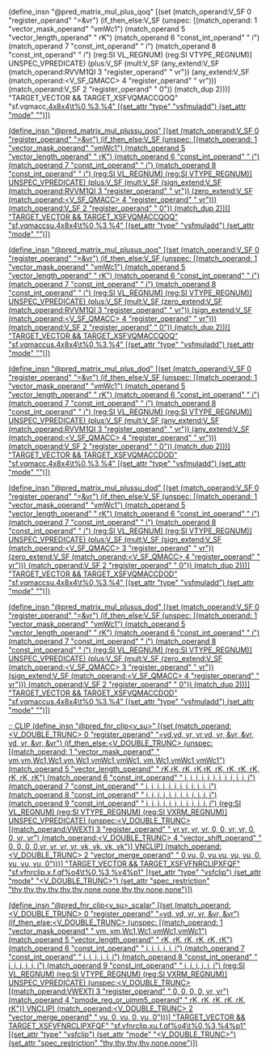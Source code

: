(define_insn "@pred_matrix_mul_plus<su><mode>_qoq"
  [(set (match_operand:V_SF 0 "register_operand"                    "=&vr")
	(if_then_else:V_SF
	  (unspec:<VM>
	    [(match_operand:<VM> 1 "vector_mask_operand"             "vmWc1")
	     (match_operand 5 "vector_length_operand"                "   rK")
	     (match_operand 6 "const_int_operand"                    "    i")
	     (match_operand 7 "const_int_operand"                    "    i")
	     (match_operand 8 "const_int_operand"                    "    i")
	     (reg:SI VL_REGNUM)
	     (reg:SI VTYPE_REGNUM)] UNSPEC_VPREDICATE)
	  (plus:V_SF
	    (mult:V_SF
	      (any_extend:V_SF
	        (match_operand:RVVM1QI 3 "register_operand" "   vr"))
	      (any_extend:V_SF
	        (match_operand:<V_SF_QMACC> 4 "register_operand" "   vr")))
	    (match_operand:V_SF 2 "register_operand"               "    0"))
	  (match_dup 2)))]
  "TARGET_VECTOR && TARGET_XSFVQMACCQOQ"
  "sf.vqmacc<u>.4x8x4\t%0,%3,%4"
  [(set_attr "type" "vsfmuladd")
   (set_attr "mode" "<MODE>")])

(define_insn "@pred_matrix_mul_plussu<mode>_qoq"
  [(set (match_operand:V_SF 0 "register_operand"                    "=&vr")
	(if_then_else:V_SF
	  (unspec:<VM>
	    [(match_operand:<VM> 1 "vector_mask_operand"             "vmWc1")
	     (match_operand 5 "vector_length_operand"                "   rK")
	     (match_operand 6 "const_int_operand"                    "    i")
	     (match_operand 7 "const_int_operand"                    "    i")
	     (match_operand 8 "const_int_operand"                    "    i")
	     (reg:SI VL_REGNUM)
	     (reg:SI VTYPE_REGNUM)] UNSPEC_VPREDICATE)
	  (plus:V_SF
	    (mult:V_SF
	      (sign_extend:V_SF
	        (match_operand:RVVM1QI 3 "register_operand" "   vr"))
	      (zero_extend:V_SF
	        (match_operand:<V_SF_QMACC> 4 "register_operand" "   vr")))
	    (match_operand:V_SF 2 "register_operand"               "    0"))
	  (match_dup 2)))]
  "TARGET_VECTOR && TARGET_XSFVQMACCQOQ"
  "sf.vqmaccsu.4x8x4\t%0,%3,%4"
  [(set_attr "type" "vsfmuladd")
   (set_attr "mode" "<MODE>")])

(define_insn "@pred_matrix_mul_plusus<mode>_qoq"
  [(set (match_operand:V_SF 0 "register_operand"                    "=&vr")
	(if_then_else:V_SF
	  (unspec:<VM>
	    [(match_operand:<VM> 1 "vector_mask_operand"             "vmWc1")
	     (match_operand 5 "vector_length_operand"                "   rK")
	     (match_operand 6 "const_int_operand"                    "    i")
	     (match_operand 7 "const_int_operand"                    "    i")
	     (match_operand 8 "const_int_operand"                    "    i")
	     (reg:SI VL_REGNUM)
	     (reg:SI VTYPE_REGNUM)] UNSPEC_VPREDICATE)
	  (plus:V_SF
	    (mult:V_SF
	      (zero_extend:V_SF
	        (match_operand:RVVM1QI 3 "register_operand" "   vr"))
	      (sign_extend:V_SF
	        (match_operand:<V_SF_QMACC> 4 "register_operand" "   vr")))
	    (match_operand:V_SF 2 "register_operand"               "    0"))
	  (match_dup 2)))]
  "TARGET_VECTOR && TARGET_XSFVQMACCQOQ"
  "sf.vqmaccus.4x8x4\t%0,%3,%4"
  [(set_attr "type" "vsfmuladd")
   (set_attr "mode" "<MODE>")])

(define_insn "@pred_matrix_mul_plus<su><mode>_dod"
  [(set (match_operand:V_SF 0 "register_operand"                    "=&vr")
	(if_then_else:V_SF
	  (unspec:<VM>
	    [(match_operand:<VM> 1 "vector_mask_operand"             "vmWc1")
	     (match_operand 5 "vector_length_operand"                "   rK")
	     (match_operand 6 "const_int_operand"                    "    i")
	     (match_operand 7 "const_int_operand"                    "    i")
	     (match_operand 8 "const_int_operand"                    "    i")
	     (reg:SI VL_REGNUM)
	     (reg:SI VTYPE_REGNUM)] UNSPEC_VPREDICATE)
	  (plus:V_SF
	    (mult:V_SF
	      (any_extend:V_SF
	        (match_operand:RVVM1QI 3 "register_operand" "   vr"))
	      (any_extend:V_SF
	        (match_operand:<V_SF_QMACC> 4 "register_operand" "   vr")))
	    (match_operand:V_SF 2 "register_operand"               "    0"))
	  (match_dup 2)))]
  "TARGET_VECTOR && TARGET_XSFVQMACCDOD"
  "sf.vqmacc<u>.4x8x4\t%0,%3,%4"
  [(set_attr "type" "vsfmuladd")
   (set_attr "mode" "<MODE>")])

(define_insn "@pred_matrix_mul_plussu<mode>_dod"
  [(set (match_operand:V_SF 0 "register_operand"                    "=&vr")
	(if_then_else:V_SF
	  (unspec:<VM>
	    [(match_operand:<VM> 1 "vector_mask_operand"             "vmWc1")
	     (match_operand 5 "vector_length_operand"                "   rK")
	     (match_operand 6 "const_int_operand"                    "    i")
	     (match_operand 7 "const_int_operand"                    "    i")
	     (match_operand 8 "const_int_operand"                    "    i")
	     (reg:SI VL_REGNUM)
	     (reg:SI VTYPE_REGNUM)] UNSPEC_VPREDICATE)
	  (plus:V_SF
	    (mult:V_SF
	      (sign_extend:V_SF
	        (match_operand:<V_SF_QMACC> 3 "register_operand" "   vr"))
	      (zero_extend:V_SF
	        (match_operand:<V_SF_QMACC> 4 "register_operand" "   vr")))
	    (match_operand:V_SF 2 "register_operand"               "    0"))
	  (match_dup 2)))]
  "TARGET_VECTOR && TARGET_XSFVQMACCDOD"
  "sf.vqmaccsu.4x8x4\t%0,%3,%4"
  [(set_attr "type" "vsfmuladd")
   (set_attr "mode" "<MODE>")])

(define_insn "@pred_matrix_mul_plusus<mode>_dod"
  [(set (match_operand:V_SF 0 "register_operand"                    "=&vr")
	(if_then_else:V_SF
	  (unspec:<VM>
	    [(match_operand:<VM> 1 "vector_mask_operand"             "vmWc1")
	     (match_operand 5 "vector_length_operand"                "   rK")
	     (match_operand 6 "const_int_operand"                    "    i")
	     (match_operand 7 "const_int_operand"                    "    i")
	     (match_operand 8 "const_int_operand"                    "    i")
	     (reg:SI VL_REGNUM)
	     (reg:SI VTYPE_REGNUM)] UNSPEC_VPREDICATE)
	  (plus:V_SF
	    (mult:V_SF
	      (zero_extend:V_SF
	        (match_operand:<V_SF_QMACC> 3 "register_operand" "   vr"))
	      (sign_extend:V_SF
	        (match_operand:<V_SF_QMACC> 4 "register_operand" "   vr")))
	    (match_operand:V_SF 2 "register_operand"               "    0"))
	  (match_dup 2)))]
  "TARGET_VECTOR && TARGET_XSFVQMACCDOD"
  "sf.vqmaccus.4x8x4\t%0,%3,%4"
  [(set_attr "type" "vsfmuladd")
   (set_attr "mode" "<MODE>")])

;; CLIP
(define_insn "@pred_fnr_clip<v_su><mode>"
  [(set (match_operand:<V_DOUBLE_TRUNC> 0 "register_operand"           "=vd,vd, vr, vr,vd, vr,  &vr,  &vr, vd, vr,  &vr,  &vr")
	(if_then_else:<V_DOUBLE_TRUNC>
	  (unspec:<VM>
	    [(match_operand:<VM> 1 "vector_mask_operand"               " vm,vm,Wc1,Wc1,vm,Wc1,vmWc1,vmWc1, vm,Wc1,vmWc1,vmWc1")
	     (match_operand 5 "vector_length_operand"                  " rK,rK, rK, rK,rK, rK,   rK,   rK, rK, rK,   rK,   rK")
	     (match_operand 6 "const_int_operand"                      "  i, i,  i,  i, i,  i,    i,    i,  i,  i,    i,    i")
	     (match_operand 7 "const_int_operand"                      "  i, i,  i,  i, i,  i,    i,    i,  i,  i,    i,    i")
	     (match_operand 8 "const_int_operand"                      "  i, i,  i,  i, i,  i,    i,    i,  i,  i,    i,    i")
	     (match_operand 9 "const_int_operand"                      "  i, i,  i,  i, i,  i,    i,    i,  i,  i,    i,    i")
	     (reg:SI VL_REGNUM)
	     (reg:SI VTYPE_REGNUM)
	     (reg:SI VXRM_REGNUM)] UNSPEC_VPREDICATE)
	  (unspec:<V_DOUBLE_TRUNC>
	    [(match_operand:VWEXTI 3 "register_operand"                " vr,vr, vr, vr, 0,  0,   vr,   vr,  0,  0,   vr,   vr")
	     (match_operand:<V_DOUBLE_TRUNC> 4 "vector_shift_operand"  "  0, 0,  0,  0,vr, vr,   vr,   vr, vk, vk,   vk,   vk")] VNCLIP)
	  (match_operand:<V_DOUBLE_TRUNC> 2 "vector_merge_operand"     "  0,vu,  0, vu,vu, vu,   vu,    0, vu, vu,   vu,    0")))]
  "TARGET_VECTOR && TARGET_XSFVFNRCLIPXFQF"
  "sf.vfnrclip.x.f.qf%o4\t%0,%3,%v4%p1"
  [(set_attr "type" "vsfclip")
   (set_attr "mode" "<V_DOUBLE_TRUNC>")
   (set_attr "spec_restriction" "thv,thv,thv,thv,thv,thv,none,none,thv,thv,none,none")])

(define_insn "@pred_fnr_clip<v_su><mode>_scalar"
  [(set (match_operand:<V_DOUBLE_TRUNC> 0 "register_operand"           "=vd, vd, vr, vr,  &vr,  &vr")
	(if_then_else:<V_DOUBLE_TRUNC>
	  (unspec:<VM>
	    [(match_operand:<VM> 1 "vector_mask_operand"               " vm, vm,Wc1,Wc1,vmWc1,vmWc1")
	     (match_operand 5 "vector_length_operand"                  " rK, rK, rK, rK,   rK,   rK")
	     (match_operand 6 "const_int_operand"                      "  i,  i,  i,  i,    i,    i")
	     (match_operand 7 "const_int_operand"                      "  i,  i,  i,  i,    i,    i")
	     (match_operand 8 "const_int_operand"                      "  i,  i,  i,  i,    i,    i")
	     (match_operand 9 "const_int_operand"                      "  i,  i,  i,  i,    i,    i")
	     (reg:SI VL_REGNUM)
	     (reg:SI VTYPE_REGNUM)
	     (reg:SI VXRM_REGNUM)] UNSPEC_VPREDICATE)
	  (unspec:<V_DOUBLE_TRUNC>
	    [(match_operand:VWEXTI 3 "register_operand"                "  0,  0,  0,  0,   vr,   vr")
	     (match_operand 4 "pmode_reg_or_uimm5_operand"             " rK, rK, rK, rK,   rK,   rK")] VNCLIP)
	  (match_operand:<V_DOUBLE_TRUNC> 2 "vector_merge_operand"     " vu,  0, vu,  0,   vu,    0")))]
  "TARGET_VECTOR && TARGET_XSFVFNRCLIPXFQF"
  "sf.vfnrclip.xu.f.qf%o4\t%0,%3,%4%p1"
  [(set_attr "type" "vsfclip")
   (set_attr "mode" "<V_DOUBLE_TRUNC>")
   (set_attr "spec_restriction" "thv,thv,thv,thv,none,none")])
